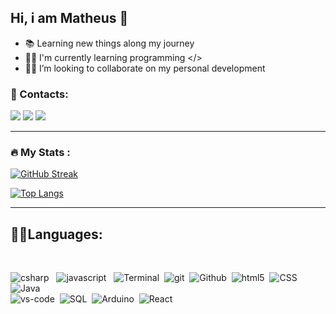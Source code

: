 

## Hi, i am Matheus 🤙

- 📚 Learning new things along my journey
- 👨‍💻 I'm currently learning programming </>
- 💪🏻 I’m looking to collaborate on my personal development

### 📍 Contacts:

<div>
<a href="https://instagram.com/__lima.matheus" target="_blank"><img src="https://img.shields.io/badge/-Instagram-%23E4405F?style=for-the-badge&logo=instagram&logoColor=white" target="_blank"></a>
<a href = "mailto: ml214964@gmail.com"><img src="https://img.shields.io/badge/Gmail-D14836?style=for-the-badge&logo=gmail&logoColor=white" target="_blank"></a>
<a href="https://www.linkedin.com/in/matheus-parreão-de-lima-628486234" target="_blank"><img src="https://img.shields.io/badge/-LinkedIn-%230077B5?style=for-the-badge&logo=linkedin&logoColor=white" target="_blank"></a>   
</div>

 
 ---

### :fire: My Stats :
[![GitHub Streak](https://github-readme-streak-stats.herokuapp.com/?user=matheuslima22&theme=dark)](https://git.io/streak-stats)

[![Top Langs](https://github-readme-stats.vercel.app/api/top-langs/?username=matheuslima22&layout=compact&theme=dark)](https://github.com/anuraghazra/github-readme-stats)

---

## 🐱‍👤Languages:


<br>



<p>
  <img alt="csharp" src="https://img.shields.io/badge/-Csharp-9932CC?style=plastic -square&logo=csharp&style=for-the-badge&logoColor=ffffff"> &nbsp
  <img alt="javascript" src="https://img.shields.io/badge/-JavaScript-eed718?style=plastic -square&logo=javascript&logoColor=ffffff&style=for-the-badge&logoWidth=15"> &nbsp
  <img alt="Terminal" src="https://img.shields.io/badge/-Terminal-000000?style=flat-square&logo=windowsTerminal&logoColor=ffffff&style=for-the-badge&logoWidth=15">&nbsp
  <img alt="git" src="https://img.shields.io/badge/-Git-F05032?style=flat-square&logo=git&logoColor=white&style=for-the-badge&logoWidth=15" />&nbsp
  <img alt="Github" src="http://img.shields.io/badge/-Github-000000?style=flat-square&logo=github&logoColor=FFFFFF&style=for-the-badge&logoWidth=15">&nbsp
  <img alt="html5" src="https://img.shields.io/badge/-HTML5-E34F26?style=flat-square&logo=html5&logoColor=white&style=for-the-badge&logoWidth=15" />&nbsp
  <img alt="CSS"src = "https://img.shields.io/badge/-CSS3-1572B6?style=flat-square&logo=css3&logoColor=white&style=for-the-badge&logoWidth=15">&nbsp
  <img alt="Java" src="http://img.shields.io/badge/-Java-FF0000?style=flat-square&logo=java&logoColor=white&style=for-the-badge&logoWidth=15">
 <br>
  <img alt="vs-code" src="http://img.shields.io/badge/-VS%20Code-007ACC?style=flat-square&logo=visual%20studio%20code&logoColor=white&style=for-the-badge&logoWidth=15">&nbsp
  <img alt="SQL"src="https://img.shields.io/badge/Microsoft_SQL_Server-CC2927?style=flat-square&logo=microsoft-sql-server&logoColor=white&style=for-the-badge&logoWidth=15">&nbsp
  <img alt="Arduino" src="https://img.shields.io/badge/-Arduino-00979D?style=flat-square&logo=Arduino&logoColor=white&style=for-the-badge&logoWidth=15">&nbsp
  <img alt="React" src="https://img.shields.io/badge/-React-45b8d8?style=flat-square&logo=react&logoColor=white&style=for-the-badge&logoWidth=15">
  
</p>

  ##
